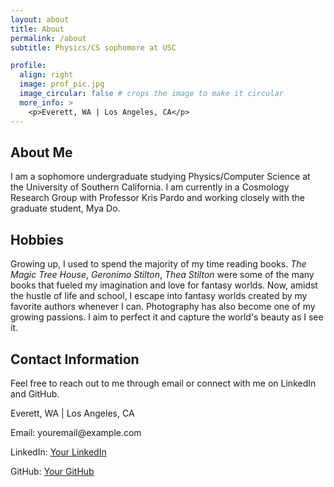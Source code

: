 ```yaml
---
layout: about
title: About
permalink: /about
subtitle: Physics/CS sophomore at USC

profile:
  align: right
  image: prof_pic.jpg
  image_circular: false # crops the image to make it circular
  more_info: >
    <p>Everett, WA | Los Angeles, CA</p>
---
```


## About Me
I am a sophomore undergraduate studying Physics/Computer Science at the University of Southern California. I am currently in a Cosmology Research Group with Professor Kris Pardo and working closely with the graduate student, Mya Do.

<a name="hobbies"></a>
## Hobbies
Growing up, I used to spend the majority of my time reading books. _The Magic Tree House_, _Geronimo Stilton_, _Thea Stilton_ were some of the many books that fueled my imagination and love for fantasy worlds. Now, amidst the hustle of life and school, I escape into fantasy worlds created by my favorite authors whenever I can. Photography has also become one of my growing passions. I aim to perfect it and capture the world's beauty as I see it.

<a name="contact"></a>
## Contact Information
Feel free to reach out to me through email or connect with me on LinkedIn and GitHub.

<p>Everett, WA | Los Angeles, CA</p>
<p>Email: youremail@example.com</p>
<p>LinkedIn: <a href="https://www.linkedin.com/in/yourprofile">Your LinkedIn</a></p>
<p>GitHub: <a href="https://github.com/yourprofile">Your GitHub</a></p>
